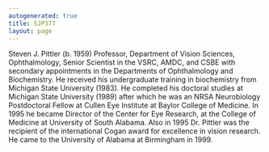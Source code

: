 ```yaml
---
autogenerated: true
title: SJP377
layout: page
---
```


Steven J. Pittler (b. 1959) Professor, Department of Vision Sciences,
Ophthalmology, Senior Scientist in the VSRC, AMDC, and CSBE with
secondary appointments in the Departments of Ophthalmology and
Biochemistry. He received his undergraduate training in biochemistry
from Michigan State University (1983). He completed his doctoral studies
at Michigan State University (1989) after which he was an NRSA
Neurobiology Postdoctoral Fellow at Cullen Eye Institute at Baylor
College of Medicine. In 1995 he became Director of the Center for Eye
Research, at the College of Medicine at University of South Alabama.
Also in 1995 Dr. Pittler was the recipient of the international Cogan
award for excellence in vision research. He came to the University of
Alabama at Birmingham in 1999.
